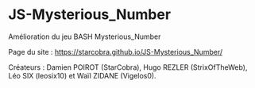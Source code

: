 # JS-Mysterious_Number
Amélioration du jeu BASH Mysterious_Number

Page du site : https://starcobra.github.io/JS-Mysterious_Number/

Créateurs : Damien POIROT (StarCobra), Hugo REZLER (StrixOfTheWeb), Léo SIX (leosix10) et Waïl ZIDANE (Vigelos0).
